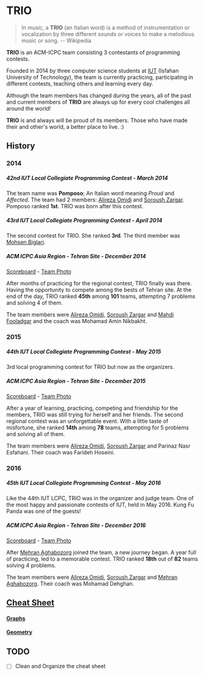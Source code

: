# TRIO

> In music, a **TRIO** (an Italian word) is a method of instrumentation or vocalization by three different sounds or voices to make a melodious music or song. -- Wikipedia

**TRIO** is an ACM-ICPC team consisting 3 contestants of programming contests.

Founded in 2014 by three computer science students at [IUT](http://iut.ac.ir) (Isfahan University of Technology), the team is currently practicing, participating in different contests, teaching others and learning every day.

Although the team members has changed during the years, all of the past and current members of **TRIO** are always up for every cool challenges all around the world!

**TRIO** is and always will be proud of its members. Those who have made their and other's world, a better place to live. :)


## History

### 2014

##### 42nd IUT Local Collegiate Programming Contest - March 2014
The team name was **Pomposo**; An Italian word meaning *Proud* and *Affected*. The team had 2 members: [Alireza Omidi](https://github.com/alirezaomidi) and [Soroush Zargar](https://github.com/soroushzargar). Pomposo ranked **1st**. TRIO was born after this contest.

##### 43rd IUT Local Collegiate Programming Contest - April 2014
The second contest for TRIO. She ranked **3rd**. The third member was [Mohsen Biglari](https://github.com/mohsenbiglari).


##### ACM ICPC Asia Region - Tehran Site - December 2014
[Scoreboard](http://icpc.sharif.edu/acmicpc14/scoreboard/) -
[Team Photo](http://icpc.sharif.edu/acmicpc14/photos/Teams/target58.html)

After months of practicing for the regional contest, TRIO finally was there. Having the opportunity to compete among the bests of Tehran site. At the end of the day, TRIO ranked **45th** among **101** teams, attempting 7 problems and solving 4 of them.

The team members were [Alireza Omidi](https://github.com/alirezaomidi), [Soroush Zargar](https://github.com/soroushzargar) and [Mahdi Fooladgar](https://github.com/professormahi) and the coach was Mohamad Amin Nikbakht.

### 2015

##### 44th IUT Local Collegiate Programming Contest - May 2015
3rd local programming contest for TRIO but now as the organizers.

##### ACM ICPC Asia Region - Tehran Site - December 2015
[Scoreboard](http://icpc.sharif.edu/acmicpc15/scoreboard/) -
[Team Photo](http://archive.acmwiki.ir/2015/photos/Teams/target59.html)

After a year of learning, practicing, competing and friendship for the members, TRIO was still trying for herself and her friends. The second regional contest was an unforgettable event. With a little taste of misfortune, she ranked **14th** among **78** teams, attempting for 5 problems and solving all of them.

The team members were [Alireza Omidi](https://github.com/alirezaomidi), [Soroush Zargar](https://github.com/soroushzargar) and Parinaz Nasr Esfahani. Their coach was Farideh Hoseini.

### 2016

##### 45th IUT Local Collegiate Programming Contest - May 2016
Like the 44th IUT LCPC, TRIO was in the organizer and judge team. One of the most happy and passionate contests of IUT, held in May 2016. Kung Fu Panda was one of the guests!

##### ACM ICPC Asia Region - Tehran Site - December 2016
[Scoreboard](http://icpc.sharif.edu/acmicpc16/scoreboard/) -
[Team Photo](http://archive.acmwiki.ir/2016/photos/Teams/target24.html)

After [Mehran Aghabozorg](https://github.com/mehranagh20) joined the team, a new journey began. A year full of practicing, led to a memorable contest. TRIO ranked **18th** out of **82** teams solving 4 problems.

The team members were [Alireza Omidi](https://github.com/alirezaomidi), [Soroush Zargar](https://github.com/soroushzargar) and [Mehran Aghabozorg](https://github.com/mehranagh20). Their coach was Mohamad Dehghan.


## [Cheat Sheet](cheat-sheet)

#### [Graphs](cheat-sheet/graph)

#### [Geometry](cheat-sheet/geometry)


## TODO

- [ ] Clean and Organize the cheat sheet
